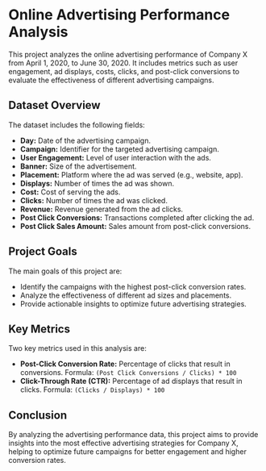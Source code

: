 
<!DOCTYPE html>
<html lang="en">
<head>
    <meta charset="UTF-8">
    <title>Online Advertising Performance Analysis</title>
</head>
<body>
    <h1>Online Advertising Performance Analysis</h1>
    <p>This project analyzes the online advertising performance of Company X from April 1, 2020, to June 30, 2020. It includes metrics such as user engagement, ad displays, costs, clicks, and post-click conversions to evaluate the effectiveness of different advertising campaigns.</p>

<h2>Dataset Overview</h2>
    <p>The dataset includes the following fields:</p>
    <ul>
        <li><strong>Day:</strong> Date of the advertising campaign.</li>
        <li><strong>Campaign:</strong> Identifier for the targeted advertising campaign.</li>
        <li><strong>User Engagement:</strong> Level of user interaction with the ads.</li>
        <li><strong>Banner:</strong> Size of the advertisement.</li>
        <li><strong>Placement:</strong> Platform where the ad was served (e.g., website, app).</li>
        <li><strong>Displays:</strong> Number of times the ad was shown.</li>
        <li><strong>Cost:</strong> Cost of serving the ads.</li>
        <li><strong>Clicks:</strong> Number of times the ad was clicked.</li>
        <li><strong>Revenue:</strong> Revenue generated from the ad clicks.</li>
        <li><strong>Post Click Conversions:</strong> Transactions completed after clicking the ad.</li>
        <li><strong>Post Click Sales Amount:</strong> Sales amount from post-click conversions.</li>
    </ul>

<h2>Project Goals</h2>
    <p>The main goals of this project are:</p>
    <ul>
        <li>Identify the campaigns with the highest post-click conversion rates.</li>
        <li>Analyze the effectiveness of different ad sizes and placements.</li>
        <li>Provide actionable insights to optimize future advertising strategies.</li>
    </ul>

<h2>Key Metrics</h2>
    <p>Two key metrics used in this analysis are:</p>
    <ul>
        <li><strong>Post-Click Conversion Rate:</strong> Percentage of clicks that result in conversions. Formula: <code>(Post Click Conversions / Clicks) * 100</code></li>
        <li><strong>Click-Through Rate (CTR):</strong> Percentage of ad displays that result in clicks. Formula: <code>(Clicks / Displays) * 100</code></li>
    </ul>

<h2>Conclusion</h2>
    <p>By analyzing the advertising performance data, this project aims to provide insights into the most effective advertising strategies for Company X, helping to optimize future campaigns for better engagement and higher conversion rates.</p>
</body>
</html>
